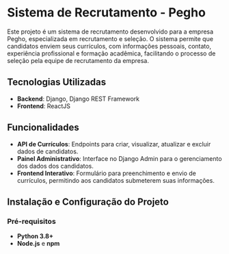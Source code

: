 # Sistema de Recrutamento - Pegho

Este projeto é um sistema de recrutamento desenvolvido para a empresa Pegho, especializada em recrutamento e seleção. O sistema permite que candidatos enviem seus currículos, com informações pessoais, contato, experiência profissional e formação acadêmica, facilitando o processo de seleção pela equipe de recrutamento da empresa.

## Tecnologias Utilizadas

- **Backend**: Django, Django REST Framework
- **Frontend**: ReactJS

## Funcionalidades

- **API de Currículos**: Endpoints para criar, visualizar, atualizar e excluir dados de candidatos.
- **Painel Administrativo**: Interface no Django Admin para o gerenciamento dos dados dos candidatos.
- **Frontend Interativo**: Formulário para preenchimento e envio de currículos, permitindo aos candidatos submeterem suas informações.

## Instalação e Configuração do Projeto

### Pré-requisitos

- **Python 3.8+**
- **Node.js** e **npm**

